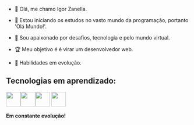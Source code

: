 - 👋 Olá, me chamo Igor Zanella.

- 👀 Estou iniciando os estudos no vasto mundo da programação, portanto 'Olá Mundo!'.
- :white_heart: Sou apaixonado por desafios, tecnologia e pelo mundo virtual.
- :trophy: Meu objetivo é é virar um desenvolvedor web.
- 🔨 Habilidades em evolução.


## Tecnologias em aprendizado:

<img src="https://cdn.jsdelivr.net/gh/devicons/devicon/icons/html5/html5-original.svg" width="40" height="40" /><img src="https://cdn.jsdelivr.net/gh/devicons/devicon/icons/css3/css3-original.svg" width="40" height="40"/><img src="https://cdn.jsdelivr.net/gh/devicons/devicon/icons/javascript/javascript-original.svg" width="40" height="40"/> <img src="https://cdn.jsdelivr.net/gh/devicons/devicon/icons/react/react-original.svg" width="40" height="40"/>
 
<b>Em constante evolução!<b>
<!---
ZanellaIgor/ZanellaIgor is a ✨ special ✨ repository because its `README.md` (this file) appears on your GitHub profile.
You can click the Preview link to take a look at your changes.
--->
